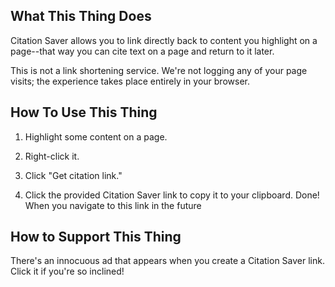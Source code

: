 ## What This Thing Does

Citation Saver allows you to link directly back to content you highlight on a page--that way you can cite text on a page and return to it later.

This is not a link shortening service. We're not logging any of your page visits; the experience takes place entirely in your browser.

## How To Use This Thing

1. Highlight some content on a page.

2. Right-click it.

3. Click "Get citation link."

4. Click the provided Citation Saver link to copy it to your clipboard. Done! When you navigate to this link in the future

## How to Support This Thing

There's an innocuous ad that appears when you create a Citation Saver link. Click it if you're so inclined!